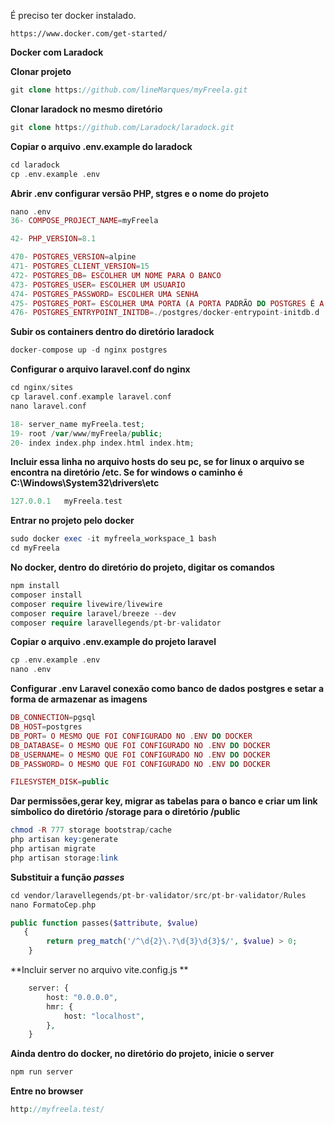 É preciso ter docker instalado.

```url
https://www.docker.com/get-started/
```


**Docker com Laradock**



**Clonar projeto**

```php
git clone https://github.com/lineMarques/myFreela.git
```

**Clonar laradock no mesmo diretório**

```php
git clone https://github.com/Laradock/laradock.git
```

**Copiar o arquivo .env.example do laradock**

```php
cd laradock
cp .env.example .env
```

**Abrir .env configurar versão PHP, stgres e o nome do projeto**

```php
nano .env
36- COMPOSE_PROJECT_NAME=myFreela
```

```php
42- PHP_VERSION=8.1
```

```php
470- POSTGRES_VERSION=alpine
471- POSTGRES_CLIENT_VERSION=15
472- POSTGRES_DB= ESCOLHER UM NOME PARA O BANCO
473- POSTGRES_USER= ESCOLHER UM USUARIO
474- POSTGRES_PASSWORD= ESCOLHER UMA SENHA
475- POSTGRES_PORT= ESCOLHER UMA PORTA (A PORTA PADRÃO DO POSTGRES É A 5432)
476- POSTGRES_ENTRYPOINT_INITDB=./postgres/docker-entrypoint-initdb.d
```

**Subir os containers dentro do diretório laradock**

```php
docker-compose up -d nginx postgres
```

**Configurar o arquivo laravel.conf do nginx**

```php
cd nginx/sites
cp laravel.conf.example laravel.conf
nano laravel.conf

18- server_name myFreela.test;
19- root /var/www/myFreela/public;
20- index index.php index.html index.htm;
```

**Incluir essa linha no arquivo hosts do seu pc, se for linux o arquivo se encontra na diretório /etc. Se for windows o caminho é C:\Windows\System32\drivers\etc**

```php
127.0.0.1	myFreela.test
```

**Entrar no projeto pelo docker**

```php
sudo docker exec -it myfreela_workspace_1 bash
cd myFreela
```

**No docker, dentro do diretório do projeto, digitar os comandos**

```php
npm install
composer install
composer require livewire/livewire
composer require laravel/breeze --dev
composer require laravellegends/pt-br-validator
```

**Copiar o arquivo .env.example do projeto laravel**

```php
cp .env.example .env
nano .env
```

**Configurar .env Laravel conexão como banco de dados postgres e setar a forma de armazenar as imagens**

```php
DB_CONNECTION=pgsql
DB_HOST=postgres
DB_PORT= O MESMO QUE FOI CONFIGURADO NO .ENV DO DOCKER
DB_DATABASE= O MESMO QUE FOI CONFIGURADO NO .ENV DO DOCKER
DB_USERNAME= O MESMO QUE FOI CONFIGURADO NO .ENV DO DOCKER
DB_PASSWORD= O MESMO QUE FOI CONFIGURADO NO .ENV DO DOCKER

FILESYSTEM_DISK=public
```

**Dar permissões,gerar key, migrar as tabelas para o banco e criar um link símbolico do diretório /storage para o diretório /public**

```php
chmod -R 777 storage bootstrap/cache
php artisan key:generate
php artisan migrate
php artisan storage:link
```

**Substituir a função ***passes*****

```php
cd vendor/laravellegends/pt-br-validator/src/pt-br-validator/Rules
nano FormatoCep.php

public function passes($attribute, $value)
   {
        return preg_match('/^\d{2}\.?\d{3}\d{3}$/', $value) > 0;
    }
```

**Incluir server no arquivo vite.config.js **

```php
    server: {
        host: "0.0.0.0",
        hmr: {
            host: "localhost",
        },
    }
```

**Ainda dentro do docker, no diretório do projeto, inicie o server**

```php
npm run server
```

**Entre no browser**

```php
http://myfreela.test/
```


